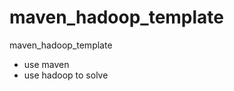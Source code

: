maven_hadoop_template
=====================

maven_hadoop_template


* use maven
* use hadoop to solve
